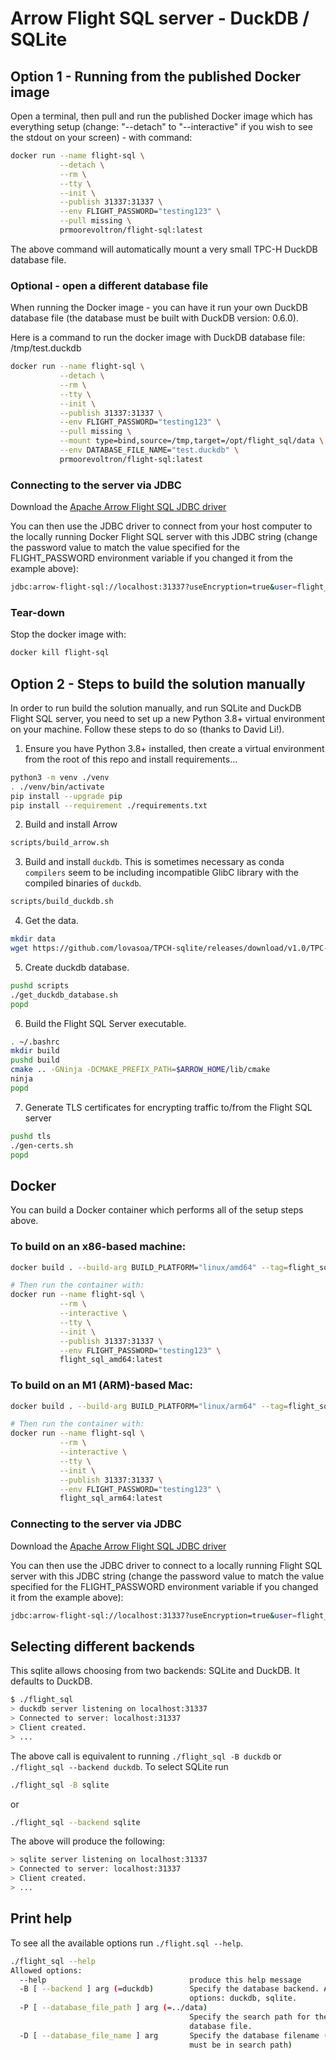 # Arrow Flight SQL server - DuckDB / SQLite

## Option 1 - Running from the published Docker image

Open a terminal, then pull and run the published Docker image which has everything setup (change: "--detach" to "--interactive" if you wish to see the stdout on your screen) - with command:

```bash
docker run --name flight-sql \
           --detach \
           --rm \
           --tty \
           --init \
           --publish 31337:31337 \
           --env FLIGHT_PASSWORD="testing123" \
           --pull missing \
           prmoorevoltron/flight-sql:latest
````

The above command will automatically mount a very small TPC-H DuckDB database file.

### Optional - open a different database file
When running the Docker image - you can have it run your own DuckDB database file (the database must be built with DuckDB version: 0.6.0).   

Here is a command to run the docker image with DuckDB database file: /tmp/test.duckdb

```bash
docker run --name flight-sql \
           --detach \
           --rm \
           --tty \
           --init \
           --publish 31337:31337 \
           --env FLIGHT_PASSWORD="testing123" \
           --pull missing \
           --mount type=bind,source=/tmp,target=/opt/flight_sql/data \
           --env DATABASE_FILE_NAME="test.duckdb" \
           prmoorevoltron/flight-sql:latest
````

### Connecting to the server via JDBC
Download the [Apache Arrow Flight SQL JDBC driver](https://search.maven.org/search?q=a:flight-sql-jdbc-driver)

You can then use the JDBC driver to connect from your host computer to the locally running Docker Flight SQL server with this JDBC string (change the password value to match the value specified for the FLIGHT_PASSWORD environment variable if you changed it from the example above):
```bash
jdbc:arrow-flight-sql://localhost:31337?useEncryption=true&user=flight_username&password=testing123&disableCertificateVerification=true
````

### Tear-down
Stop the docker image with:
```bash
docker kill flight-sql
```

## Option 2 - Steps to build the solution manually

In order to run build the solution manually, and run SQLite and DuckDB Flight SQL server, you need to set up a new Python 3.8+ virtual environment on your machine. 
Follow these steps to do so (thanks to David Li!).

1. Ensure you have Python 3.8+ installed, then create a virtual environment from the root of this repo and install requirements...
```bash
python3 -m venv ./venv
. ./venv/bin/activate
pip install --upgrade pip
pip install --requirement ./requirements.txt
```

2. Build and install Arrow
```bash
scripts/build_arrow.sh
```

3. Build and install `duckdb`. This is sometimes necessary as conda `compilers` 
seem to be including incompatible GlibC library with the compiled binaries
of `duckdb`.
```bash
scripts/build_duckdb.sh
```

4. Get the data.
```bash
mkdir data
wget https://github.com/lovasoa/TPCH-sqlite/releases/download/v1.0/TPC-H-small.db -O ./data/TPC-H-small.db
```

5. Create duckdb database.
```bash
pushd scripts
./get_duckdb_database.sh
popd
```

6. Build the Flight SQL Server executable.
```bash
. ~/.bashrc
mkdir build
pushd build
cmake .. -GNinja -DCMAKE_PREFIX_PATH=$ARROW_HOME/lib/cmake
ninja
popd
```

7. Generate TLS certificates for encrypting traffic to/from the Flight SQL server
```bash
pushd tls
./gen-certs.sh
popd
```

## Docker
You can build a Docker container which performs all of the setup steps above.   

### To build on an x86-based machine:
```bash
docker build . --build-arg BUILD_PLATFORM="linux/amd64" --tag=flight_sql_amd64:latest

# Then run the container with:
docker run --name flight-sql \
           --rm \
           --interactive \
           --tty \
           --init \
           --publish 31337:31337 \
           --env FLIGHT_PASSWORD="testing123" \
           flight_sql_amd64:latest
```

### To build on an M1 (ARM)-based Mac:
```bash
docker build . --build-arg BUILD_PLATFORM="linux/arm64" --tag=flight_sql_arm64:latest

# Then run the container with:
docker run --name flight-sql \
           --rm \
           --interactive \
           --tty \
           --init \
           --publish 31337:31337 \
           --env FLIGHT_PASSWORD="testing123" \
           flight_sql_arm64:latest
```

### Connecting to the server via JDBC
Download the [Apache Arrow Flight SQL JDBC driver](https://search.maven.org/search?q=a:flight-sql-jdbc-driver)   

You can then use the JDBC driver to connect to a locally running Flight SQL server with this JDBC string (change the password value to match the value specified for the FLIGHT_PASSWORD environment variable if you changed it from the example above):
```bash
jdbc:arrow-flight-sql://localhost:31337?useEncryption=true&user=flight_username&password=testing123&disableCertificateVerification=true
````


## Selecting different backends
This sqlite allows choosing from two backends: SQLite and DuckDB. It defaults to DuckDB.

```bash
$ ./flight_sql
> duckdb server listening on localhost:31337
> Connected to server: localhost:31337
> Client created.
> ...
```

The above call is equivalent to running `./flight_sql -B duckdb` or `./flight_sql --backend duckdb`. To select SQLite run

```bash
./flight_sql -B sqlite
```
or 
```bash
./flight_sql --backend sqlite
```
The above will produce the following:

```bash
> sqlite server listening on localhost:31337
> Connected to server: localhost:31337
> Client created.
> ...
```

## Print help
To see all the available options run `./flight.sql --help`.

```bash
./flight_sql --help
Allowed options:
  --help                                produce this help message
  -B [ --backend ] arg (=duckdb)        Specify the database backend. Allowed 
                                        options: duckdb, sqlite.
  -P [ --database_file_path ] arg (=../data)
                                        Specify the search path for the 
                                        database file.
  -D [ --database_file_name ] arg       Specify the database filename (the file
                                        must be in search path)
```
